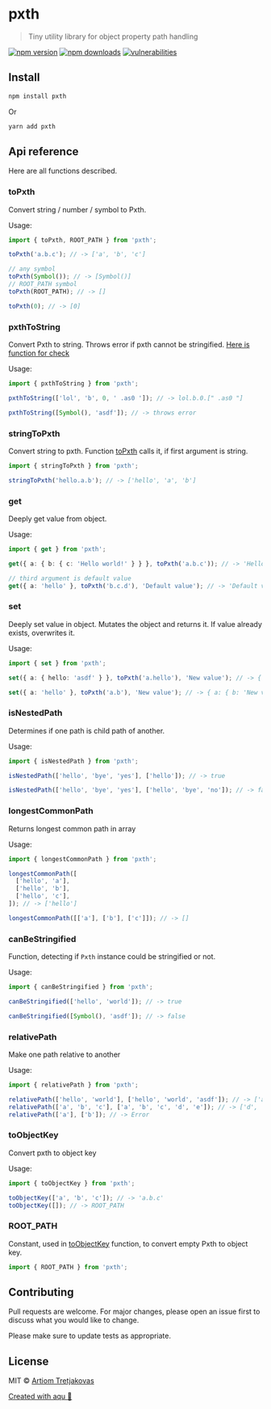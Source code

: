 # pxth

> Tiny utility library for object property path handling

[![npm version](https://img.shields.io/npm/v/pxth)](https://www.npmjs.com/package/pxth)
[![npm downloads](https://img.shields.io/npm/dw/pxth)](https://www.npmjs.com/package/pxth)
[![vulnerabilities](https://img.shields.io/snyk/vulnerabilities/npm/pxth)](https://www.npmjs.com/package/pxth)

## Install

```bash
npm install pxth
```

Or

```bash
yarn add pxth
```

## Api reference

Here are all functions described.

### toPxth

Convert string / number / symbol to Pxth.

Usage:

```ts
import { toPxth, ROOT_PATH } from 'pxth';

toPxth('a.b.c'); // -> ['a', 'b', 'c']

// any symbol
toPxth(Symbol()); // -> [Symbol()]
// ROOT_PATH symbol
toPxth(ROOT_PATH); // -> []

toPxth(0); // -> [0]
```

### pxthToString

Convert Pxth to string. Throws error if pxth cannot be stringified. [Here is function for check](#canBeStringified)

Usage:

```ts
import { pxthToString } from 'pxth';

pxthToString(['lol', 'b', 0, ' .as0 ']); // -> lol.b.0.[" .as0 "]

pxthToString([Symbol(), 'asdf']); // -> throws error
```

### stringToPxth

Convert string to pxth. Function [toPxth](#toPxth) calls it, if first argument is string.

```ts
import { stringToPxth } from 'pxth';

stringToPxth('hello.a.b'); // -> ['hello', 'a', 'b']
```

### get

Deeply get value from object.

Usage:

```ts
import { get } from 'pxth';

get({ a: { b: { c: 'Hello world!' } } }, toPxth('a.b.c')); // -> 'Hello world'

// third argument is default value
get({ a: 'hello' }, toPxth('b.c.d'), 'Default value'); // -> 'Default value'
```

### set

Deeply set value in object. Mutates the object and returns it. If value already exists, overwrites it.

Usage:

```ts
import { set } from 'pxth';

set({ a: { hello: 'asdf' } }, toPxth('a.hello'), 'New value'); // -> { a: { hello: 'New value' } }

set({ a: 'hello' }, toPxth('a.b'), 'New value'); // -> { a: { b: 'New value' } }
```

### isNestedPath

Determines if one path is child path of another.

Usage:

```ts
import { isNestedPath } from 'pxth';

isNestedPath(['hello', 'bye', 'yes'], ['hello']); // -> true

isNestedPath(['hello', 'bye', 'yes'], ['hello', 'bye', 'no']); // -> false
```

### longestCommonPath

Returns longest common path in array

Usage:

```ts
import { longestCommonPath } from 'pxth';

longestCommonPath([
  ['hello', 'a'],
  ['hello', 'b'],
  ['hello', 'c'],
]); // -> ['hello']

longestCommonPath([['a'], ['b'], ['c']]); // -> []
```

### canBeStringified

Function, detecting if `Pxth` instance could be stringified or not.

Usage:

```ts
import { canBeStringified } from 'pxth';

canBeStringified(['hello', 'world']); // -> true

canBeStringified([Symbol(), 'asdf']); // -> false
```

### relativePath

Make one path relative to another

Usage:

```ts
import { relativePath } from 'pxth';

relativePath(['hello', 'world'], ['hello', 'world', 'asdf']); // -> ['asdf']
relativePath(['a', 'b', 'c'], ['a', 'b', 'c', 'd', 'e']); // -> ['d', 'e']
relativePath(['a'], ['b']); // -> Error
```

### toObjectKey

Convert pxth to object key

Usage:

```ts
import { toObjectKey } from 'pxth';

toObjectKey(['a', 'b', 'c']); // -> 'a.b.c'
toObjectKey([]); // -> ROOT_PATH
```

### ROOT_PATH

Constant, used in [toObjectKey](#toObjectKey) function, to convert empty Pxth to object key.

```ts
import { ROOT_PATH } from 'pxth';
```

## Contributing

Pull requests are welcome. For major changes, please open an issue first to discuss what you would like to change.

Please make sure to update tests as appropriate.

## License

MIT © [Artiom Tretjakovas](https://github.com/ArtiomTr)

[Created with aqu 🌊](https://github.com/ArtiomTr/aqu#readme)
